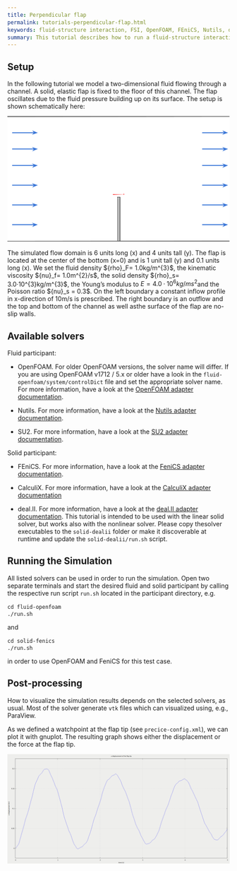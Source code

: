 ```yaml
---
title: Perpendicular flap
permalink: tutorials-perpendicular-flap.html
keywords: fluid-structure interaction, FSI, OpenFOAM, FEniCS, Nutils, deal.II, Calculix, SU2,
summary: This tutorial describes how to run a fluid-structure interaction using preCICE and any fluid-solid solver combination of our [officially provided adapter codes](adapters-overview.html).
---
```


## Setup

In the following tutorial we model a two-dimensional fluid flowing through a channel. A solid, elastic flap is fixed to the floor of this channel. The flap oscillates due to the fluid pressure building up on its surface. The setup is shown schematically here:

![Flap setup](images/setupDrawing.png)

The simulated flow domain is 6 units long (x) and 4 units tall (y). The flap is located at the center of the bottom (x=0) and is 1 unit tall (y) and 0.1 units long (x). We set the fluid density $\{rho}_F= 1.0kg/m^{3}$, the kinematic viscosity $\{nu}_f= 1.0m^{2}/s$, the solid density $\{rho}_s= 3.0·10^{3}kg/m^{3}$, the Young’s modulus to $E= 4.0·10^{6} kg/ms^{2}$and the Poisson ratio $\{nu}_s = 0.3$. On the left boundary a constant inflow profile in x-direction of 10m/s is prescribed. The right boundary is an outflow and the top and bottom of the channel as well asthe surface of the flap are no-slip walls.

## Available solvers

Fluid participant:

* OpenFOAM. For older OpenFOAM versions, the solver name will differ. If you are using OpenFOAM v1712 / 5.x or older have a look in the `fluid-openfoam/system/controlDict` file and set the appropriate solver name. For more information, have a look at the [OpenFOAM adapter documentation](adapter-openfoam-overview.html).

* Nutils. For more information, have a look at the [Nutils adapter documentation](adapter-nutils-overview.html).

* SU2. For more information, have a look at the [SU2 adapter documentation](adapter-su2-overview.html).

Solid participant:

* FEniCS. For more information, have a look at the [FeniCS adapter documentation](adapter-fenics.html).

* CalculiX. For more information, have a look at the [CalculiX adapter documentation](adapter-calculix-overview.html)

* deal.II. For more information, have a look at the [deal.II adapter documentation](adapter-dealii-overview.html). This tutorial is intended to be used with the linear solid solver, but works also with the nonlinear solver. Please copy thesolver executables to the `solid-dealii` folder or make it discoverable at runtime and update the `solid-dealii/run.sh` script.

## Running the Simulation

All listed solvers can be used in order to run the simulation. Open two separate terminals and start the desired fluid and solid participant by calling the respective run script `run.sh` located in the participant directory, e.g.

```
cd fluid-openfoam
./run.sh
```
and
```
cd solid-fenics
./run.sh
```
in order to use OpenFOAM and FeniCS for this test case.


## Post-processing

How to visualize the simulation results depends on the selected solvers, as usual. Most of the solver generate `vtk` files which can visualized using, e.g., ParaView.

As we defined a watchpoint at the flap tip (see `precice-config.xml`), we can plot it with gnuplot.  The resulting graph shows either the displacement or the force at the flap tip.


![Flap watchpoint](images/displacement_watchpoint.png)
